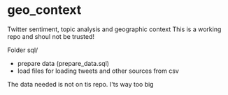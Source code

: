 # geo_context
Twitter sentiment, topic analysis and geographic context
This is a working repo and shoul not be trusted!


Folder sql/
- prepare data (prepare_data.sql)
- load files for loading tweets and other sources from csv

The data needed is not on tis repo. I'ts way too big
